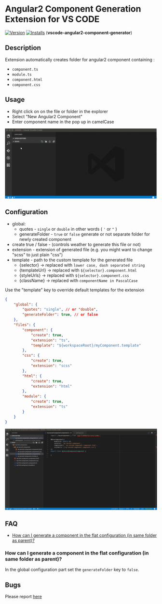 # Angular2 Component Generation Extension for VS CODE
[![Version](http://vsmarketplacebadge.apphb.com/version/dbaikov.vscode-angular2-component-generator.svg)](https://marketplace.visualstudio.com/items?itemName=dbaikov.vscode-angular2-component-generator)
[![Installs](http://vsmarketplacebadge.apphb.com/installs/dbaikov.vscode-angular2-component-generator.svg)](https://marketplace.visualstudio.com/items?itemName=dbaikov.vscode-angular2-component-generator)
(**vscode-angular2-component-generator**)

## Description
Extension automatically creates folder for angular2 component containing :
- `component.ts`
- `module.ts`
- `component.html`
- `component.css`

## Usage

- Right click on on the file or folder in the explorer
- Select "New Angular2 Component"
- Enter component name in the pop up in camelCase

![Use Extension](assets/tutorial/createComponent.gif)

## Configuration
- global:
    - quotes - `single` or `double` in other words ( `'`  or  `"` )
    - generateFolder - `true` or `false` generate or not separate folder for newly created component
- create true / false - (controls weather to generate this file or not)
- extension - extension of generated file (e.g. you might want to change "scss" to just plain "css")
- template - path to the custom template for the generated file
    - {selector}    -> replaced with `lower case, dash separated string`
    - {templateUrl} -> replaced with `${selector}.component.html`
    - {styleUrls}   -> replaced with `${selector}.component.css`
    - {className}   -> replaced with `componentName in PascalCase`

Use the "template" key to override default templates for the extension

```json
{
    "global": {
        "quotes": "single", // or "double",
        "generateFolder": true, // or false
    },
    "files": {
        "component": {
            "create": true,
            "extension": "ts",
            "template": "${workspaceRoot}/myComponent.template"
        },
        "css": {
            "create": true,
            "extension": "scss"
        },
        "html": {
            "create": true,
            "extension": "html"
        },
        "module": {
            "create": true,
            "extension": "ts"
        }
    }
}
```
![Config Extension](assets/tutorial/customTemplate.gif)

## FAQ
- [How can I generate a component in the flat configuration (in same folder as parent)?](#how-can-i-generate-a-component-in-the-flat-configuration-(in-same-folder-as-parent)?)

### How can I generate a component in the flat configuration (in same folder as parent)?
In the global configuration part set the `generateFolder` key to `false`.


## Bugs

Please report [here](https://github.com/dbaikov/vscode-angular2-component-generator/issues)
